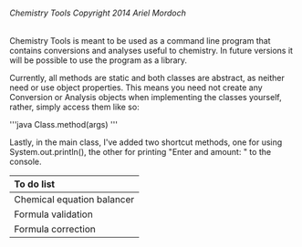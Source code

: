 ###### Chemistry Tools Copyright 2014 Ariel Mordoch

Chemistry Tools is meant to be used as a command line program that contains conversions and analyses useful to chemistry.
In future versions it will be possible to use the program as a library.

Currently, all methods are static and both classes are abstract, as neither need or use object properties.
This means you need not create any Conversion or Analysis objects when implementing the classes yourself, rather, simply access them like so:

'''java
Class.method(args)
'''

Lastly, in the main class, I've added two shortcut methods, one for using System.out.println(), the other for printing "Enter and amount: " to the console.

| To do list  |
| :----------- |
| Chemical equation balancer |
| Formula validation |
| Formula correction | 